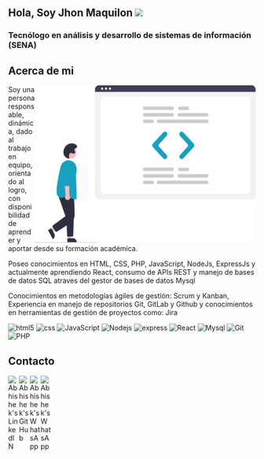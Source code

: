 ## Hola, Soy Jhon Maquilon <img src="https://media.giphy.com/media/hvRJCLFzcasrR4ia7z/giphy.gif" width="25px"/> 


### Tecnólogo en análisis y desarrollo de sistemas de información (SENA) 


 
 ## Acerca de mi
<img align="right" src="https://github.com/JFredMC/JFredMC/blob/main/undraw_code_review_re_woeb.svg" width="450" height="320"/>
 
Soy una persona responsable, dinámica, dado al trabajo en equipo, orientado al logro, con disponibilidad de aprender y aportar desde su formación académica.
 

Poseo conocimientos en HTML, CSS, PHP, JavaScript, NodeJs, ExpressJs y actualmente aprendiendo React, consumo de APIs REST y manejo de bases de datos SQL atraves del gestor de bases de datos Mysql

Conocimientos en metodologías ágiles de gestión: Scrum y Kanban, Experiencia en manejo de repositorios Git, GitLab y Github y conocimientos en herramientas de gestión de proyectos como: Jira

<p>
  <img alt="html5" src="https://img.shields.io/badge/-HTML5-E34F26?style=flat-square&logo=html5&logoColor=blanco" />
  <img alt="css" src="https://img.shields.io/badge/-CSS-007ACC?style=flat-square&logo=CSS3&logoColor=white" />
  <img alt="JavaScript" src="https://img.shields.io/badge/-JS-F0db4f?style=flat-square&logo=javascript&logoColor=white" />
  <img alt="Nodejs" src="https://img.shields.io/badge/-Nodejs-43853d?style=flat-square&logo=Node.js&logoColor=white" />
  <img alt="express" src="https://img.shields.io/badge/-express-AFACAB?style=flat-square&logo=express&logoColor=white" />
  <img alt="React" src="https://img.shields.io/badge/-React-45b8d8?style=flat-square&logo=react&logoColor=white" />
  <img alt="Mysql" src="https://img.shields.io/badge/-Mysql-254E70?style=flat-square&logo=mysql&logoColor=white" />
  <img alt="Git" src="https://img.shields.io/badge/-Git-F05032?style=flat-square&logo=git&logoColor=white" />
  <img alt="PHP" src="https://img.shields.io/badge/-PHP-7078b0?style=flat-square&logo=php&logoColor=blanco" />
</p>

## Contacto
<a href="https://www.linkedin.com/in/jfredmc/">
  <img align="left" alt="Abhishek's LinkedIN" width="22px" src="https://raw.githubusercontent.com/peterthehan/peterthehan/master/assets/linkedin.svg" />
</a>
<a href="https://github.com/JFredMC/">
  <img align="left" alt="Abhishek's GitHub" width="22px" src="https://cdn-icons-png.flaticon.com/512/2111/2111432.png" />
</a>
<a href="https://api.whatsapp.com/send?phone=573106643807">
  <img align="left" alt="Abhishek's WhatsApp" width="22px" src="https://cdn-icons-png.flaticon.com/512/1051/1051272.png" />
</a>

<a href="https://github.com/JFredMC/JFredMC/blob/main/Jhon_Maquilon_Perfil.pdf">
  <img align="left" alt="Abhishek's WhatsApp" width="22px" src="https://cdn-icons.flaticon.com/png/512/4208/premium/4208397.png?token=exp=1651109808~hmac=f04fea056393542386c133d4e9e2718b" />
</a>

<!--
**JFredMC/JFredMC** is a ✨ _special_ ✨ repository because its `README.md` (this file) appears on your GitHub profile.

Here are some ideas to get you started:

- 🔭 I’m currently working on ...
- 🌱 I’m currently learning ...
- 👯 I’m looking to collaborate on ...
- 🤔 I’m looking for help with ...
- 💬 Ask me about ...
- 📫 How to reach me: ...
- 😄 Pronouns: ...
- ⚡ Fun fact: ...
-->

